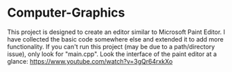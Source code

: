 # Computer-Graphics
This project is designed to create an editor similar to Microsoft Paint Editor.
I have collected the basic code somewhere else and extended it to add more functionality.
If you can't run this project (may be due to a path/directory issue), only look for "main.cpp".
Look the interface of the paint editor at a glance: https://www.youtube.com/watch?v=3gQr64rxkXo

